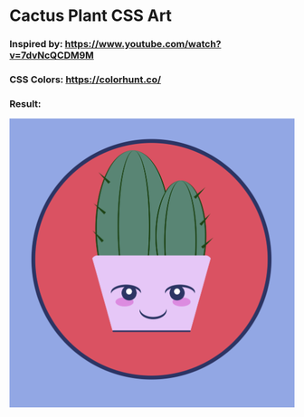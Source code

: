 # Cactus Plant CSS Art

### Inspired by: https://www.youtube.com/watch?v=7dvNcQCDM9M

### CSS Colors: https://colorhunt.co/

### Result:
![cactus](css-cactus.png)

